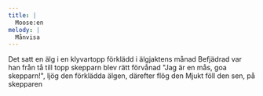 ```yaml
---
title: |
  Moose:en
melody: |
  Månvisa
---
```

Det satt en älg i en klyvartopp
förklädd i älgjaktens månad
Befjädrad var han från tå till topp
skepparn blev rätt förvånad
"Jag är en mås, goa skepparn!", ljög den
förklädda älgen, därefter flög den
Mjukt föll den sen, på skepparen